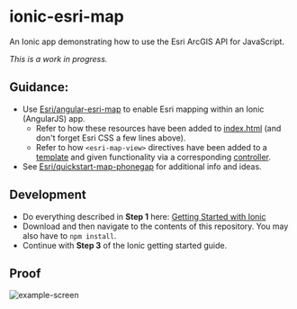 # ionic-esri-map
An Ionic app demonstrating how to use the Esri ArcGIS API for JavaScript.

_This is a work in progress._

## Guidance:
- Use [Esri/angular-esri-map](https://github.com/Esri/angular-esri-map) to enable Esri mapping within an Ionic (AngularJS) app.
  - Refer to how these resources have been added to [index.html](https://github.com/jwasilgeo/ionic-esri-map/blob/master/www/index.html#L23-L26) (and don't forget Esri CSS a few lines above).
  - Refer to how `<esri-map-view>` directives have been added to a [template](https://github.com/jwasilgeo/ionic-esri-map/blob/master/www/templates/tab-esri.html) and given functionality via a corresponding [controller](https://github.com/jwasilgeo/ionic-esri-map/blob/master/www/js/controllers.js#L5).
- See [Esri/quickstart-map-phonegap](https://github.com/Esri/quickstart-map-phonegap) for additional info and ideas.

## Development
- Do everything described in **Step 1** here: [Getting Started with Ionic](http://ionicframework.com/getting-started/)
- Download and then navigate to the contents of this repository. You may also have to `npm install`.
- Continue with **Step 3** of the Ionic getting started guide.

## Proof
![example-screen](https://raw.github.com/jwasilgeo/ionic-esri-map/master/example-screen.png)
